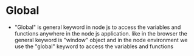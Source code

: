 # Global 
   * "Global" is general keyword in node js to access the variables and functions anywhere in the node js application. like in the browser the general keyword is "window" object and in the node environment we use the "global" keyword to access the variables and functions


